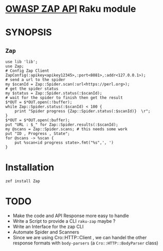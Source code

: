 [OWASP ZAP API](https://www.zaproxy.org/docs/api/) Raku module
==============================================================

SYNOPSIS
========

## `Zap`

```perl6
use lib 'lib';
use Zap;
# Config Zap Client
ZapConfig(:apikey<apikey12345>,:port<8081>,:addr<127.0.0.1>);
# send a url to the spider
my $scanId = Zap::Spider.scan(:url<https://perl.org>);
# get the spider status
my $status = Zap::Spider.status(:$scanId);
# wait for the spider to finish then get the result
$*OUT = $*OUT.open(:!buffer);
while Zap::Spider.status(:$scanId) < 100 {
    print "Spider progress {Zap::Spider.status(:$scanId)}  \r";
}
$*OUT = $*OUT.open(:buffer);
put "URL : $_" for Zap::Spider.results(:$scanId);
my @scans = Zap::Spider.scans; # this needs some work
put "ID , Progress , State";
for @scans -> %scan {
    put %scan<id progress state>.fmt("%s",', ')
}

```
Installation
============

`zef install Zap`

TODO
====

* Make the code and API Response more easy to handle
* Write a Script to provide a CLI `raku-zap` maybe ?
* Write an Interface for the zap CLI 
* Automate Spider and Scanners 
* Since we are using Cro::HTTP::Client , we can handel the other response formats with `body-parsers` (a `Cro::HTTP::BodyParser` class)